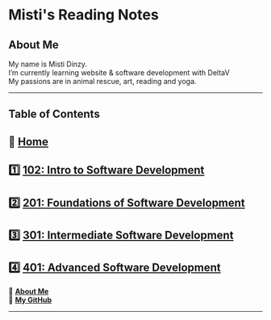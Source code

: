 
# Misti's Reading Notes

## About Me

My name is Misti Dinzy.<br>
I’m currently learning website & software development with DeltaV<br>
My passions are in animal rescue, art, reading and yoga.

_____

## Table of Contents

## 🏡 [**Home**](https://mistidinzy.github.io/ReadingNotes/)<br>
## 1️⃣ [**102: Intro to Software Development**](102/102home.md)<br>
## 2️⃣ [**201: Foundations of Software Development**](201/201home.md)<br>
## 3️⃣ [**301: Intermediate Software Development**](301/301home.md)<br>
## 4️⃣ [**401: Advanced Software Development**](401/401home.md)<br>

🔆 [**About Me**](https://mistidinzy.github.io/AboutMe/)<br>
🐙 [**My GitHub**](https://github.com/mistidinzy)<br>
<!-- 🗃 [**Projects**](projects.md) -->

_____
